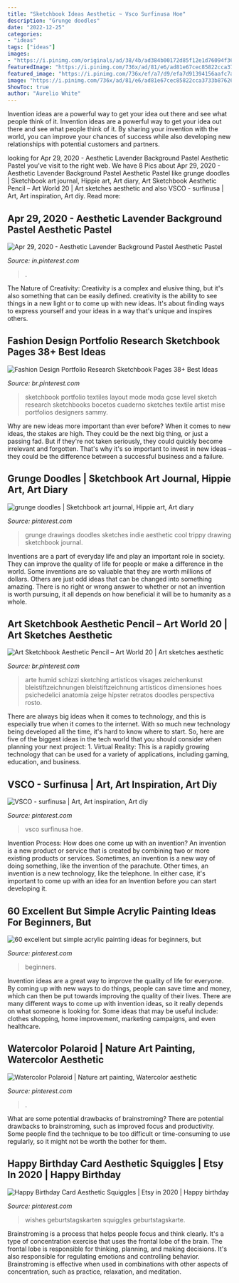 ```yaml
---
title: "Sketchbook Ideas Aesthetic ~ Vsco Surfinusa Hoe"
description: "Grunge doodles"
date: "2022-12-25"
categories:
- "ideas"
tags: ["ideas"]
images:
- "https://i.pinimg.com/originals/ad/38/4b/ad384b00172d85f12e1d76094f36e36f.jpg"
featuredImage: "https://i.pinimg.com/736x/ad/81/e6/ad81e67cec85822cca3733b87626c257.jpg"
featured_image: "https://i.pinimg.com/736x/ef/a7/d9/efa7d91394156aafc7ad652ea0073ee4.jpg"
image: "https://i.pinimg.com/736x/ad/81/e6/ad81e67cec85822cca3733b87626c257.jpg"
ShowToc: true
author: "Aurelio White"
---
```



Invention ideas are a powerful way to get your idea out there and see what people think of it.
Invention ideas are a powerful way to get your idea out there and see what people think of it. By sharing your invention with the world, you can improve your chances of success while also developing new relationships with potential customers and partners.

	

		
looking for Apr 29, 2020 - Aesthetic Lavender Background Pastel Aesthetic Pastel you've visit to the right web. We have 8 Pics about Apr 29, 2020 - Aesthetic Lavender Background Pastel Aesthetic Pastel like grunge doodles | Sketchbook art journal, Hippie art, Art diary, Art Sketchbook Aesthetic Pencil – Art World 20 | Art sketches aesthetic and also VSCO - surfinusa | Art, Art inspiration, Art diy. Read more:
		
    
## Apr 29, 2020 - Aesthetic Lavender Background Pastel Aesthetic Pastel

<img loading=lazy src="https://i.pinimg.com/736x/03/9e/35/039e35edd1dbe2ef23c551f79a8de767.jpg" onerror="this.onerror=null;this.src='https://tse2.mm.bing.net/th?id=OIP.ZB9PljN7Ha3kr4Gk2tjJ-QHaNK&amp;pid=15.1';" alt="Apr 29, 2020 - Aesthetic Lavender Background Pastel Aesthetic Pastel">

_Source: in.pinterest.com_

>. 

	

The Nature of Creativity:
Creativity is a complex and elusive thing, but it's also something that can be easily defined. creativity is the ability to see things in a new light or to come up with new ideas. It's about finding ways to express yourself and your ideas in a way that's unique and inspires others.

    
## Fashion Design Portfolio Research Sketchbook Pages 38+ Best Ideas

<img loading=lazy src="https://i.pinimg.com/originals/6e/6c/f9/6e6cf923bd44ea092df5b1395472085a.jpg" onerror="this.onerror=null;this.src='https://tse1.mm.bing.net/th?id=OIP.LWb-PDq2fTr0CiEOmTrMogAAAA&amp;pid=15.1';" alt="Fashion Design Portfolio Research Sketchbook Pages 38+ Best Ideas">

_Source: br.pinterest.com_

>sketchbook portfolio textiles layout mode moda gcse level sketch research sketchbooks bocetos cuaderno sketches textile artist mise portfolios designers sammy. 

	

Why are new ideas more important than ever before?
When it comes to new ideas, the stakes are high. They could be the next big thing, or just a passing fad. But if they're not taken seriously, they could quickly become irrelevant and forgotten. That's why it's so important to invest in new ideas – they could be the difference between a successful business and a failure.

    
## Grunge Doodles | Sketchbook Art Journal, Hippie Art, Art Diary

<img loading=lazy src="https://i.pinimg.com/736x/b4/e2/41/b4e24139c9eda8b14bf0678588b8f112.jpg" onerror="this.onerror=null;this.src='https://tse4.mm.bing.net/th?id=OIP.vUtYQET_sh66FnfBFpb1UQHaKb&amp;pid=15.1';" alt="grunge doodles | Sketchbook art journal, Hippie art, Art diary">

_Source: pinterest.com_

>grunge drawings doodles sketches indie aesthetic cool trippy drawing sketchbook journal. 

	

Inventions are a part of everyday life and play an important role in society. They can improve the quality of life for people or make a difference in the world. Some inventions are so valuable that they are worth millions of dollars. Others are just odd ideas that can be changed into something amazing. There is no right or wrong answer to whether or not an invention is worth pursuing, it all depends on how beneficial it will be to humanity as a whole.

    
## Art Sketchbook Aesthetic Pencil – Art World 20 | Art Sketches Aesthetic

<img loading=lazy src="https://i.pinimg.com/736x/ad/81/e6/ad81e67cec85822cca3733b87626c257.jpg" onerror="this.onerror=null;this.src='https://tse2.mm.bing.net/th?id=OIP.T3xhkGvNXQB9B4N50ALIlgHaJ3&amp;pid=15.1';" alt="Art Sketchbook Aesthetic Pencil – Art World 20 | Art sketches aesthetic">

_Source: br.pinterest.com_

>arte humid schizzi sketching artisticos visages zeichenkunst bleistiftzeichnungen bleistiftzeichnung artísticos dimensiones hoes psichedelici anatomía zeige hípster retratos doodles perspectiva rosto. 

	

There are always big ideas when it comes to technology, and this is especially true when it comes to the internet. With so much new technology being developed all the time, it's hard to know where to start. So, here are five of the biggest ideas in the tech world that you should consider when planning your next project: 1. Virtual Reality: This is a rapidly growing technology that can be used for a variety of applications, including gaming, education, and business.

    
## VSCO - Surfinusa | Art, Art Inspiration, Art Diy

<img loading=lazy src="https://i.pinimg.com/736x/5f/a4/7d/5fa47d9bd6f75eb803c2e69311b24054.jpg" onerror="this.onerror=null;this.src='https://tse4.mm.bing.net/th?id=OIP.1RInBTg2NFqxvdkYck5rMQHaJ4&amp;pid=15.1';" alt="VSCO - surfinusa | Art, Art inspiration, Art diy">

_Source: pinterest.com_

>vsco surfinusa hoe. 

	

Invention Process: How does one come up with an invention?
An invention is a new product or service that is created by combining two or more existing products or services. Sometimes, an invention is a new way of doing something, like the invention of the parachute. Other times, an invention is a new technology, like the telephone. In either case, it's important to come up with an idea for an Invention before you can start developing it.

    
## 60 Excellent But Simple Acrylic Painting Ideas For Beginners, But

<img loading=lazy src="https://i.pinimg.com/736x/40/1d/4f/401d4f52e551a0ef5bd2c2e5595650ab.jpg" onerror="this.onerror=null;this.src='https://tse4.mm.bing.net/th?id=OIP.EUETRaXHg8Hz4eJfunpW6gHaH0&amp;pid=15.1';" alt="60 excellent but simple acrylic painting ideas for beginners, but">

_Source: pinterest.com_

>beginners. 

	

Invention ideas are a great way to improve the quality of life for everyone. By coming up with new ways to do things, people can save time and money, which can then be put towards improving the quality of their lives. There are many different ways to come up with invention ideas, so it really depends on what someone is looking for. Some ideas that may be useful include: clothes shopping, home improvement, marketing campaigns, and even healthcare.

    
## Watercolor Polaroid | Nature Art Painting, Watercolor Aesthetic

<img loading=lazy src="https://i.pinimg.com/736x/ef/a7/d9/efa7d91394156aafc7ad652ea0073ee4.jpg" onerror="this.onerror=null;this.src='https://tse4.mm.bing.net/th?id=OIP.J8C4Z5emicSD3F7u8KQ6yAHaNJ&amp;pid=15.1';" alt="Watercolor Polaroid | Nature art painting, Watercolor aesthetic">

_Source: pinterest.com_

>. 

	

What are some potential drawbacks of brainstroming?
There are potential drawbacks to brainstroming, such as improved focus and productivity. Some people find the technique to be too difficult or time-consuming to use regularly, so it might not be worth the bother for them.

    
## Happy Birthday Card Aesthetic Squiggles | Etsy In 2020 | Happy Birthday

<img loading=lazy src="https://i.pinimg.com/originals/ad/38/4b/ad384b00172d85f12e1d76094f36e36f.jpg" onerror="this.onerror=null;this.src='https://tse1.mm.bing.net/th?id=OIP.KTdDDmA66WrQWdF5Hmo5JAHaKk&amp;pid=15.1';" alt="Happy Birthday Card Aesthetic Squiggles | Etsy in 2020 | Happy birthday">

_Source: pinterest.com_

>wishes geburtstagskarten squiggles geburtstagskarte. 

	

Brainstroming is a process that helps people focus and think clearly. It's a type of concentration exercise that uses the frontal lobe of the brain. The frontal lobe is responsible for thinking, planning, and making decisions. It's also responsible for regulating emotions and controlling behavior. Brainstroming is effective when used in combinations with other aspects of concentration, such as practice, relaxation, and meditation.

